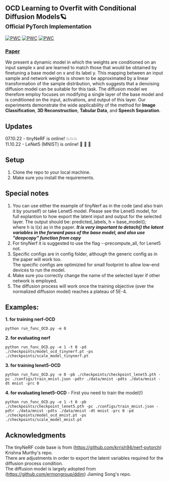 ## OCD Learning to Overfit with Conditional Diffusion Models🪐<br><sub>Official PyTorch Implementation</sub>
[![PWC](https://img.shields.io/endpoint.svg?url=https://paperswithcode.com/badge/ocd-learning-to-overfit-with-conditional/few-shot-text-classification-on-average-on)](https://paperswithcode.com/sota/few-shot-text-classification-on-average-on?p=ocd-learning-to-overfit-with-conditional)
[![PWC](https://img.shields.io/endpoint.svg?url=https://paperswithcode.com/badge/ocd-learning-to-overfit-with-conditional/image-classification-on-tiny-imagenet-1)](https://paperswithcode.com/sota/image-classification-on-tiny-imagenet-1?p=ocd-learning-to-overfit-with-conditional)
[![PWC](https://img.shields.io/endpoint.svg?url=https://paperswithcode.com/badge/ocd-learning-to-overfit-with-conditional/speech-separation-on-libri5mix)](https://paperswithcode.com/sota/speech-separation-on-libri5mix?p=ocd-learning-to-overfit-with-conditional)

### [Paper](https://arxiv.org/abs/2210.00471)
We present a dynamic model in which the weights are conditioned on an input sample x and are learned to match those that would be obtained by finetuning a base model on x and its label y. This mapping between an input sample and network weights is shown to be approximated by a linear transformation of the sample distribution, which suggests that a denoising diffusion model can be suitable for this task. The diffusion model we therefore employ focuses on modifying a single layer of the base model and is conditioned on the input, activations, and output of this layer. Our experiments demonstrate the wide applicability of the method for **Image Classification**, **3D Reconstruction**, **Tabular Data**, and **Speech Separation**.

## Updates 
07.10.22 - tinyNeRF is online! 💥💥💥<br />
11.10.22 - LeNet5 (MNIST) is online! :100: :100: :100:
## Setup
1. Clone the repo to your local machine.
2. Make sure you install the requirements.
## Special notes
1. You can use either the example of tinyNerf as in the code (and also train it by yourself) or take Lenet5 model.
Please see the Lenet5 model, for full explantion to how export the latent input and output for the selected layer.
The output should be:
predicted_labels, h = base_model(); <br />where h is I(x) as in the paper.
***It is very important to detach() the latent variables in the forward pass of the base model, and also use "deepcopy" function from copy***
2. For tinyNerf it is suggested to use the flag --precompute_all, for Lenet5 not.<br />
3. Specific configs are in config folder, although the generic config as in the paper will work too. <br />
The specific configs are optimizied for small footprint to allow low-end devices to run the model.<br />
4. Make sure you correctly change the name of the selected layer if other network is employed.<br />
5. The diffusion process will work once the training objective (over the normalized diffusion model) reaches a plateau of 5E-4.
## Examples:
**1. for training nerf-OCD** <br />
```
python run_func_OCD.py -e 0
```
**2. for evaluating nerf** <br />
```
python run_func_OCD.py -e 1 -t 0 -pd ./checkpoints/model_ocd_tinynerf.pt -ps ./checkpoints/scale_model_tinynerf.pt
```
**3. for training lenet5-OCD**<br />
```
python run_func_OCD.py -e 0 -pb ./checkpoints/checkpoint_lenet5.pth -pc ./configs/train_mnist.json -pdtr ./data/mnist -pdts ./data/mnist -dt mnist -prc 0
```
**4. for evaluating lenet5-OCD** - First you need to train the model(!) <br />
```
python run_func_OCD.py -e 1 -t 0 -pb ./checkpoints/checkpoint_lenet5.pth -pc ./configs/train_mnist.json -pdtr ./data/mnist -pdts ./data/mnist -dt mnist -prc 0 -pd ./checkpoints/model_ocd_mnist.pt -ps ./checkpoints/scale_model_mnist.pt
```
## Acknowledgments
The tinyNeRF code base is from (https://github.com/krrish94/nerf-pytorch) Krishna Murthy's repo. <br />
There are adjustments in order to export the latent variables required for the diffusion process condition. <br />
The diffusion model is largely adopted from (https://github.com/ermongroup/ddim)  Jiaming Song's repo.
